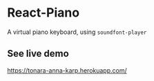 # React-Piano
A virtual piano keyboard, using `soundfont-player`


## See live demo
https://tonara-anna-karp.herokuapp.com/
